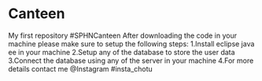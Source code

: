 # Canteen
My first repository #SPHNCanteen
After downloading the code in your machine please make sure to setup the following steps:
1.Install eclipse java ee in your machine
2.Setup any of the database to store the user data
3.Connect the database using any of the server in your machine
4.For more details contact me @Instagram #insta_chotu 
